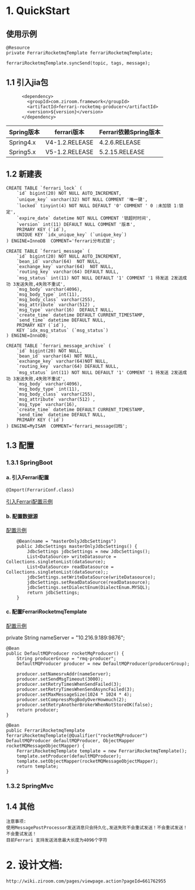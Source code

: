 # 1. QuickStart

## 使用示例

    @Resource
    private FerrariRocketmqTemplate ferrariRocketmqTemplate;
    
    ferrariRocketmqTemplate.syncSend(topic, tags, message);

## 1.1 引入jia包

          <dependency>
            <groupId>com.ziroom.framework</groupId>
            <artifactId>ferrari-rocketmq-producer</artifactId>
            <version>${version}</version>
          </dependency>

|Spring版本|ferrari版本|Ferrari依赖Spring版本|
|----|----|----|
|Spring4.x|V4-1.2.RELEASE|4.2.6.RELEASE|
|Spring5.x|V5-1.2.RELEASE|5.2.15.RELEASE|

## 1.2 新建表

    CREATE TABLE `ferrari_lock` (
        `id` bigint(20) NOT NULL AUTO_INCREMENT,
        `unique_key` varchar(32) NOT NULL COMMENT '唯一键',
        `locked` tinyint(4) NOT NULL DEFAULT '0' COMMENT ' 0 :未加锁 1:锁定',
        `expire_date` datetime NOT NULL COMMENT '锁超时时间',
        `version` int(11) DEFAULT NULL COMMENT '版本',
        PRIMARY KEY (`id`),
        UNIQUE KEY `idx_unique_key` (`unique_key`)
    ) ENGINE=InnoDB  COMMENT='ferrari分布式锁';    

    CREATE TABLE `ferrari_message` (
        `id` bigint(20) NOT NULL AUTO_INCREMENT,
        `bean_id` varchar(64)  NOT NULL,
        `exchange_key` varchar(64)  NOT NULL,
        `routing_key` varchar(64) DEFAULT NULL,
        `msg_status` int(11) NOT NULL DEFAULT '1' COMMENT '1 待发送 2发送成功 3发送失败,4失败不重试',
        `msg_body` varchar(4096),
        `msg_body_type` int(11),
        `msg_body_class` varchar(255),
        `msg_attribute` varchar(512) ,
        `msg_type` varchar(16)  DEFAULT NULL,
        `create_time` datetime DEFAULT CURRENT_TIMESTAMP,
        `send_time` datetime DEFAULT NULL,
        PRIMARY KEY (`id`),
        KEY `idx_msg_status` (`msg_status`)
    ) ENGINE=InnoDB;
    
    CREATE TABLE `ferrari_message_archive` (
        `id` bigint(20) NOT NULL,
        `bean_id` varchar(64) NOT NULL,
        `exchange_key` varchar(64)NOT NULL,
        `routing_key` varchar(64) DEFAULT NULL,
        `msg_status` int(11) NOT NULL DEFAULT '1' COMMENT '1 待发送 2发送成功 3发送失败,4失败不重试',
        `msg_body` varchar(4096),
        `msg_body_type` int(11),
        `msg_body_class` varchar(255),
        `msg_attribute` varchar(512) ,
        `msg_type` varchar(16),
        `create_time` datetime DEFAULT CURRENT_TIMESTAMP,
        `send_time` datetime DEFAULT NULL,
        PRIMARY KEY (`id`)
    ) ENGINE=MyISAM  COMMENT='ferrari_message归档';

## 1.3 配置

### 1.3.1 SpringBoot

#### a. 引入Ferrari配置

    @Import(FerrariConf.class)

[引入Ferrari配置示例](https://gitlab.ziroom.com/rent-back/Ferrari/blob/master-4.0/ferrari-test/src/main/java/com/ziroom/ferrari/test/FerrariTestServer.java)

#### b. 配置数据源

[配置示例](https://gitlab.ziroom.com/rent-back/Ferrari/blob/master-4.0/ferrari-test/src/main/java/com/ziroom/ferrari/test/conf/TestConfig.java)

        @Bean(name = "masterOnlyJdbcSettings")
        public JdbcSettings masterOnlyJdbcSettings() {
            JdbcSettings jdbcSettings = new JdbcSettings();
            List<DataSource> writeDatasource = Collections.singletonList(dataSource);
            List<DataSource> readDatasource = Collections.singletonList(dataSource);;
            jdbcSettings.setWriteDataSource(writeDatasource);
            jdbcSettings.setReadDataSource(readDatasource);
            jdbcSettings.setDialectEnum(DialectEnum.MYSQL);
            return jdbcSettings;
        }

#### c. 配置FerrariRocketmqTemplate

[配置示例](https://gitlab.ziroom.com/rent-back/Ferrari/blob/master-4.0/ferrari-test/src/main/java/com/ziroom/ferrari/test/conf/TestConfig.java)

private String nameServer = "10.216.9.189:9876";

    @Bean
    public DefaultMQProducer rocketMqProducer() {
        String producerGroup = "rmq-producer";
        DefaultMQProducer producer = new DefaultMQProducer(producerGroup);

        producer.setNamesrvAddr(nameServer);
        producer.setSendMsgTimeout(3000);
        producer.setRetryTimesWhenSendFailed(3);
        producer.setRetryTimesWhenSendAsyncFailed(3);
        producer.setMaxMessageSize(1024 * 1024 * 4);
        producer.setCompressMsgBodyOverHowmuch(2);
        producer.setRetryAnotherBrokerWhenNotStoreOK(false);
        return producer;
    }

    @Bean
    public FerrariRocketmqTemplate ferrariRocketmqTemplate(@Qualifier("rocketMqProducer") DefaultMQProducer defaultMQProducer, ObjectMapper rocketMQMessageObjectMapper) {
        FerrariRocketmqTemplate template = new FerrariRocketmqTemplate();
        template.setProducer(defaultMQProducer);
        template.setObjectMapper(rocketMQMessageObjectMapper);
        return template;
    }

### 1.3.2 SpringMvc

## 1.4 其他

    注意事项:
    使用MessagePostProcessor发送消息只会持久化,发送失败不会重试发送！不会重试发送！不会重试发送！
    目前Ferrari 支持发送消息最大长度为4096个字符

# 2. 设计文档:

    http://wiki.ziroom.com/pages/viewpage.action?pageId=661762955